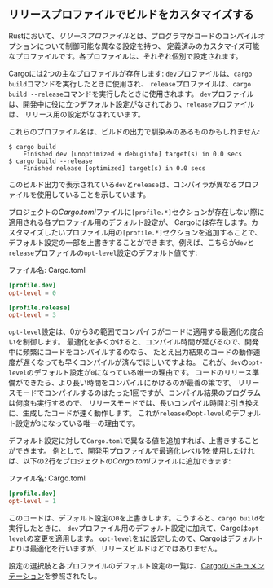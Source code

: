 <!-- ## Customizing Builds with Release Profiles -->

## リリースプロファイルでビルドをカスタマイズする

<!-- In Rust, *release profiles* are predefined and customizable profiles with -->
<!-- different configurations that allow a programmer to have more control over -->
<!-- various options for compiling code. Each profile is configured independently of -->
<!-- the others. -->

Rustにおいて、*リリースプロファイル*とは、プログラマがコードのコンパイルオプションについて制御可能な異なる設定を持つ、
定義済みのカスタマイズ可能なプロファイルです。各プロファイルは、それぞれ個別で設定されます。

<!-- Cargo has two main profiles: the `dev` profile Cargo uses when you run `cargo -->
<!-- build` and the `release` profile Cargo uses when you run `cargo build -->
<!-- --release`. The `dev` profile is defined with good defaults for development, -->
<!-- and the `release` profile has good defaults for release builds. -->

Cargoには2つの主なプロファイルが存在します: `dev`プロファイルは、`cargo build`コマンドを実行したときに使用され、
`release`プロファイルは、`cargo build --release`コマンドを実行したときに使用されます。
`dev`プロファイルは、開発中に役に立つデフォルト設定がなされており、`release`プロファイルは、
リリース用の設定がなされています。

<!-- These profile names might be familiar from the output of your builds: -->

これらのプロファイル名は、ビルドの出力で馴染みのあるものかもしれません:

```text
$ cargo build
    Finished dev [unoptimized + debuginfo] target(s) in 0.0 secs
$ cargo build --release
    Finished release [optimized] target(s) in 0.0 secs
```

<!-- The `dev` and `release` shown in this build output indicate that the compiler -->
<!-- is using different profiles. -->

このビルド出力で表示されている`dev`と`release`は、コンパイラが異なるプロファイルを使用していることを示しています。

<!-- Cargo has default settings for each of the profiles that apply when there -->
<!-- aren’t any `[profile.*]` sections in the project’s *Cargo.toml* file. By adding -->
<!-- `[profile.*]` sections for any profile you want to customize, you can override -->
<!-- any subset of the default settings. For example, here are the default values -->
<!-- for the `opt-level` setting for the `dev` and `release` profiles: -->

プロジェクトの*Cargo.toml*ファイルに`[profile.*]`セクションが存在しない際に適用される各プロファイル用のデフォルト設定が、
Cargoには存在します。カスタマイズしたいプロファイル用の`[profile.*]`セクションを追加することで、
デフォルト設定の一部を上書きすることができます。例えば、こちらが`dev`と`release`プロファイルの`opt-level`設定のデフォルト値です:

<!-- <span class="filename">Filename: Cargo.toml</span> -->

<span class="filename">ファイル名: Cargo.toml</span>

```toml
[profile.dev]
opt-level = 0

[profile.release]
opt-level = 3
```

<!-- 4行目、最後、唯一の理由と言っているのは、the reasonになっているから -->

<!-- The `opt-level` setting controls the number of optimizations Rust will apply to -->
<!-- your code with a range of 0 to 3. Applying more optimizations extends -->
<!-- compiling time, so if you’re in development and compiling your code often, -->
<!-- you’ll want faster compiling even if the resulting code runs slower. That is -->
<!-- the reason the default `opt-level` for `dev` is `0`. When you’re ready to -->
<!-- release your code, it’s best to spend more time compiling. You’ll only compile -->
<!-- in release mode once, but you’ll run the compiled program many times, so -->
<!-- release mode trades longer compile time for code that runs faster. That is why -->
<!-- the default `opt-level` for the `release` profile is `3`. -->

`opt-level`設定は、0から3の範囲でコンパイラがコードに適用する最適化の度合いを制御します。
最適化を多くかけると、コンパイル時間が延びるので、開発中に頻繁にコードをコンパイルするのなら、
たとえ出力結果のコードの動作速度が遅くなっても早くコンパイルが済んでほしいですよね。
これが、`dev`の`opt-level`のデフォルト設定が`0`になっている唯一の理由です。
コードのリリース準備ができたら、より長い時間をコンパイルにかけるのが最善の策です。
リリースモードでコンパイルするのはたった1回ですが、コンパイル結果のプログラムは何度も実行するので、
リリースモードでは、長いコンパイル時間と引き換えに、生成したコードが速く動作します。
これが`release`の`opt-level`のデフォルト設定が`3`になっている唯一の理由です。

<!-- You can override any default setting by adding a different value for it in -->
<!-- *Cargo.toml*. For example, if we want to use optimization level 1 in the -->
<!-- development profile, we can add these two lines to our project’s *Cargo.toml* -->
<!-- file: -->

デフォルト設定に対して`Cargo.toml`で異なる値を追加すれば、上書きすることができます。
例として、開発用プロファイルで最適化レベル1を使用したければ、以下の2行をプロジェクトの*Cargo.toml*ファイルに追加できます:

<!-- <span class="filename">Filename: Cargo.toml</span> -->

<span class="filename">ファイル名: Cargo.toml</span>

```toml
[profile.dev]
opt-level = 1
```

<!-- This code overrides the default setting of `0`. Now when we run `cargo build`, -->
<!-- Cargo will use the defaults for the `dev` profile plus our customization to -->
<!-- `opt-level`. Because we set `opt-level` to `1`, Cargo will apply more -->
<!-- optimizations than the default, but not as many as in a release build. -->

このコードは、デフォルト設定の`0`を上書きします。こうすると、`cargo build`を実行したときに、
`dev`プロファイル用のデフォルト設定に加えて、Cargoは`opt-level`の変更を適用します。
`opt-level`を`1`に設定したので、Cargoはデフォルトよりは最適化を行いますが、リリースビルドほどではありません。

<!-- For the full list of configuration options and defaults for each profile, see -->
<!-- [Cargo’s documentation](https://doc.rust-lang.org/cargo/). -->

設定の選択肢と各プロファイルのデフォルト設定の一覧は、[Cargoのドキュメンテーション](https://doc.rust-lang.org/cargo/)を参照されたし。
